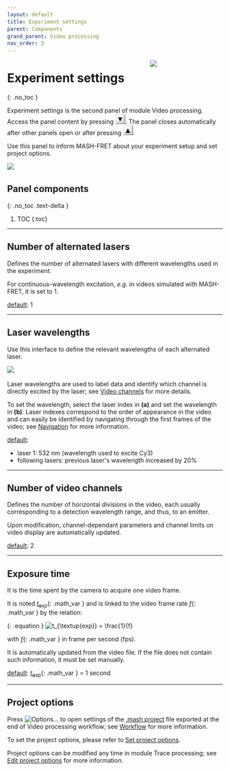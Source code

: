 ```yaml
---
layout: default
title: Experiment settings
parent: Components
grand_parent: Video processing
nav_order: 3
---
```


<img src="../../assets/images/logos/logo-video-processing_400px.png" width="170" style="float:right; margin-left: 15px;"/>

# Experiment settings
{: .no_toc }

Experiment settings is the second panel of module Video processing. 
Access the panel content by pressing 
![Bottom arrow](../../assets/images/gui/interface-but-bottomarrow.png). 
The panel closes automatically after other panels open or after pressing 
![Top arrow](../../assets/images/gui/interface-but-toparrow.png). 

Use this panel to inform MASH-FRET about your experiment setup and set project options.

<a class="plain" href="../../assets/images/gui/VP-panel-expset.png"><img src="../../assets/images/gui/VP-panel-expset.png" style="max-width: 426px;"/></a>

## Panel components
{: .no_toc .text-delta }

1. TOC
{:toc}


---

## Number of alternated lasers

Defines the number of alternated lasers with different wavelengths used in the experiment. 

For continuous-wavelength excitation, *e.g.* in videos simulated with MASH-FRET, it is set to 1.

<u>default</u>: 1


---

## Laser wavelengths

Use this interface to define the relevant wavelengths of each alternated laser. 

<a class="plain" href="../../assets/images/gui/VP-panel-expset-laser.png"><img src="../../assets/images/gui/VP-panel-expset-laser.png" style="max-width: 138px;"/></a>

Laser wavelengths are used to label data and identify which channel is directly excited by the laser; see 
[Video channels](../functionalities/set-project-options.html#video-channels) for more details.

To set the wavelength, select the laser index in **(a)** and set the wavelength in **(b)**. 
Laser indexes correspond to the order of appearance in the video and can easily be identified by navigating through the first frames of the video; see 
[Navigation](area-visualization.html#navigation) for more information.

<u>default</u>: 
* laser 1: 532 nm (wavelength used to excite Cy3)
* following lasers: previous laser's wavelength increased by 20%


---

## Number of video channels

Defines the number of horizontal divisions in the video, each usually corresponding to a detection wavelength range, and thus, to an emitter.

Upon modification, channel-dependant parameters and channel limits on video display are automatically updated.

<u>default</u>: 2


---

## Exposure time

It is the time spent by the camera to acquire one video frame.

It is noted 
[*t*<sub>exp</sub>](){: .math_var } and is linked to the video frame rate 
[*f*](){: .math_var } by the relation:

{: .equation }
<img src="../../assets/images/equations/VP-eq-exp-time.gif" alt="t_{\textup{exp}} = \frac{1}{f}">

with 
[*f*](){: .math_var } in frame per second (fps).

It is automatically updated from the video file. 
If the file does not contain such information, it must be set manually.

<u>default</u>: [*t*<sub>exp</sub>](){: .math_var } = 1 second


---

## Project options

Press 
![Options...](../../assets/images/gui/VP-but-options3p.png "Options...") to open settings of the 
[.mash project](../../output-files/mash-mash-project.html) file exported at the end of Video processing workflow; see 
[Workflow](../workflow.html) for more information.

To set the project options, please refer to 
[Set project options](../functionalities/set-project-options.html).

Project options can be modified any time in module Trace processing; see 
[Edit project options](../../trace-processing/panels/area-project-management.html#edit-project-options) for more information.

